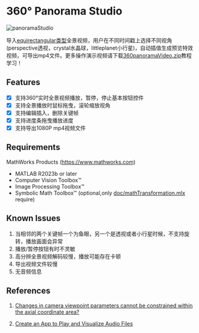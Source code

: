 # 360° Panorama Studio

![panoramaStudio](images/output.gif)

导入[equirectangular类型](https://en.wikipedia.org/wiki/Equirectangular_projection)全景视频，用户在不同时间戳上选择不同视角(perspective透视，crystal水晶球，littleplanet小行星)，自动插值生成预览特效视频，可导出mp4文件。更多操作演示视频请下载[360panoramaVideo.zip](https://github.com/cuixing158/panorama360Studio/releases/download/v1.0.0/360panoramaVideo.zip)教程学习！

## Features

+ [x] 支持360°实时全景视频播放，暂停，停止基本按钮控件
+ [x] 支持全景播放时鼠标拖曳，滚轮缩放视角
+ [x] 支持编辑插入，删除关键帧
+ [x] 支持进度条拖曳播放进度
+ [x] 支持导出1080P mp4视频文件 

## Requirements

MathWorks Products (<https://www.mathworks.com>)

+ MATLAB R2023b or later
+ Computer Vision Toolbox™
+ Image Processing Toolbox™
+ Symbolic Math Toolbox™ (optional,only [doc/mathTransformation.mlx](doc/mathTransformation.mlx) require)

## Known Issues

1. 当相邻的两个关键帧一个为鱼眼，另一个是透视或者小行星时候，不支持旋转，播放画面会异常
1. 播放/暂停按钮有时不灵敏
1. 高分辨全景视频解码较慢，播放可能存在卡顿
1. 导出视频文件较慢
1. 无音频信息

## References

1. [Changes in camera viewpoint parameters cannot be constrained within the axial coordinate area?](https://ww2.mathworks.cn/matlabcentral/answers/2152210-changes-in-camera-viewpoint-parameters-cannot-be-constrained-within-the-axial-coordinate-area)

1. [Create an App to Play and Visualize Audio Files](https://www.mathworks.com/help/audio/ug/create-an-app-to-play-and-visualize-audio-files.html)
